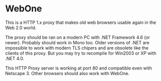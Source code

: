 # WebOne
This is a HTTP 1.x proxy that makes old web browsers usable again in the Web 2.0 world.

The proxy should be ran on a modern PC with .NET Framework 4.6 (or newer).
Probably should work in Mono too. Older versions of .NET are impossible to work with modern TLS chipers and are obsolete like the clients of this proxy. But you may try to recompile for Win2003 or XP with .NET 4.0.

This HTTP Proxy server is working at port 80 and compatible even with Netscape 3.
Other browsers should also work with WebOne.